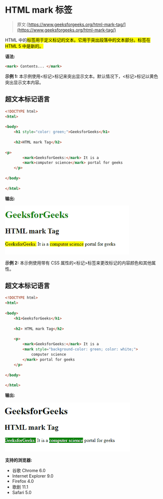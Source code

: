 # HTML mark 标签

> 原文:[https://www.geeksforgeeks.org/html-mark-tag/](https://www.geeksforgeeks.org/html-mark-tag/)

HTML 中的<mark>标签用于定义标记的文本。它用于突出段落中的文本部分。<mark>标签在 HTML 5 中是新的。</mark></mark> 

**语法:**

```html
<mark> Contents... </mark>
```

**示例 1:** 本示例使用<标记>标记来突出显示文本。默认情况下，<标记>标记以黄色突出显示文本内容。

## 超文本标记语言

```html
<!DOCTYPE html>
<html>

<body>
    <h1 style="color: green;">GeeksforGeeks</h1>

    <h2>HTML mark Tag</h2>

<p>
        <mark>GeeksforGeeks:</mark> It is a
        <mark>computer science</mark> portal for geeks
    </p>

</body>

</html>
```

**输出:**

![](img/5668bb2770bfd82c12a38be3c286aa1b.png)

**示例 2:** 本示例使用带有 CSS 属性的<标记>标签来更改标记的内容颜色和其他属性。

## 超文本标记语言

```html
<!DOCTYPE html>
<html>

<body>
    <h1>GeeksforGeeks</h1>

    <h2> HTML mark Tag</h2>

    <p>
        <mark>GeeksforGeeks:</mark> It is a
        <mark style="background-color: green; color: white;">
            computer science
        </mark> portal for geeks
    </p>

</body>

</html>
```

**输出:**

![](img/24d8988cd0396c303fcd04d7a5720842.png)

**支持的浏览器:**

*   谷歌 Chrome 6.0
*   Internet Explorer 9.0
*   Firefox 4.0
*   歌剧 11.1
*   Safari 5.0